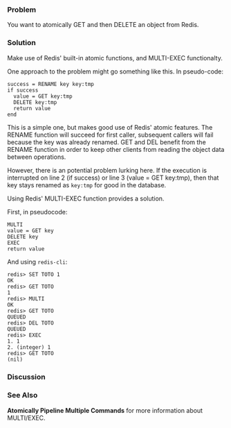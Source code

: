<!--
name: install-with-installer
version : "0.9"
title : "Atomic Get and Delete"
description: "Part of the Redis Cookbook, http://www.rediscookbook.org"
homepage : "http://www.rediscookbook.org"
author : "Gleicon Moraes, Dov Murik, Matti Paksula"
license : "CC Attribution Share Alike 3.0"
-->

<!-- @section -->

### Problem

You want to atomically GET and then DELETE an object from Redis.

### Solution

Make use of Redis' built-in atomic functions, and MULTI-EXEC functionalty.

One approach to the problem might go something like this. In pseudo-code:

	success = RENAME key key:tmp
	if success
	  value = GET key:tmp
	  DELETE key:tmp
	  return value
	end

This is a simple one, but makes good use of Redis' atomic features. The
RENAME function will succeed for first caller, subsequent callers will fail
because the key was already renamed. GET and DEL benefit from the RENAME
function in order to keep other clients from reading the object data between
operations.

However, there is an potential problem lurking here. If the execution is
interrupted on line 2  (if success) or line 3 (value = GET key:tmp), then
that key stays renamed as `key:tmp` for good in the database.

Using Redis' MULTI-EXEC function provides a solution.

First, in pseudocode:

	MULTI
	value = GET key
	DELETE key
	EXEC
	return value

And using `redis-cli`:

	redis> SET TOTO 1
	OK
	redis> GET TOTO
	1
	redis> MULTI
	OK
	redis> GET TOTO
	QUEUED
	redis> DEL TOTO
	QUEUED
	redis> EXEC
	1. 1
	2. (integer) 1
	redis> GET TOTO
	(nil)


### Discussion


### See Also

**Atomically Pipeline Multiple Commands** for more information about MULTI/EXEC.

